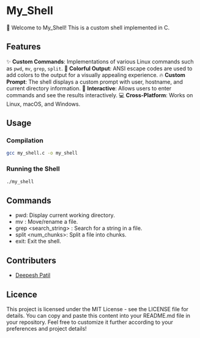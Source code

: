 # My_Shell

🐚 Welcome to My_Shell! This is a custom shell implemented in C.

## Features

✨ **Custom Commands**: Implementations of various Linux commands such as `pwd`, `mv`, `grep`, `split`.
🌈 **Colorful Output**: ANSI escape codes are used to add colors to the output for a visually appealing experience.
🔥 **Custom Prompt**: The shell displays a custom prompt with user, hostname, and current directory information.
🚀 **Interactive**: Allows users to enter commands and see the results interactively.
💻 **Cross-Platform**: Works on Linux, macOS, and Windows.

## Usage

### Compilation
```bash
gcc my_shell.c -o my_shell
```

### Running the Shell
```bash
./my_shell
```

## Commands
- pwd: Display current working directory.
- mv <source> <destination>: Move/rename a file.
- grep <search_string> <filename>: Search for a string in a file.
- split <filename> <num_chunks>: Split a file into chunks.
- exit: Exit the shell.

## Contributers
- [Deepesh Patil](https://github.com/deepesh611)

## Licence
This project is licensed under the MIT License - see the LICENSE file for details.
You can copy and paste this content into your README.md file in your repository.
Feel free to customize it further according to your preferences and project details!

